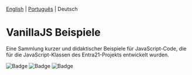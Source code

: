 [English](./README.md) | [Português](./README-pt_BR.md) | Deutsch
# VanillaJS Beispiele 
Eine Sammlung kurzer und didaktischer Beispiele für JavaScript-Code, die für die JavaScript-Klassen des Entra21-Projekts entwickelt wurden.

![Badge](https://img.shields.io/badge/Projekt-Entra21-blue)
![Badge](https://img.shields.io/badge/Kurs-JavaScript/ReactJs-blue)
![Badge](https://img.shields.io/badge/Jahr-2020-blue)
